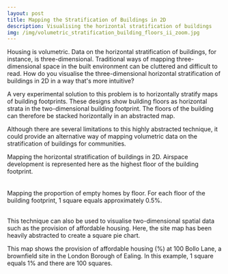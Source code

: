 ```yaml
---
layout: post
title: Mapping the Stratification of Buildings in 2D
description: Visualising the horizontal stratification of buildings
img: /img/volumetric_stratification_building_floors_ii_zoom.jpg
---
```

  
Housing is volumetric. Data on the horizontal stratification of buildings, for instance, is three-dimensional. Traditional ways of mapping three-dimensional space in the built environment can be cluttered and difficult to read. How do you visualise the three-dimensional horizontal stratification of buildings in 2D in a way that's more intuitive?

A very experimental solution to this problem is to horizontally stratify maps of building footprints. These designs show building floors as horizontal strata in the two-dimensional building footprint. The floors of the building can therefore be stacked horizontally in an abstracted map.

Although there are several limitations to this highly abstracted technique, it could provide an alternative way of mapping volumetric data on the stratification of buildings for communities.

<div class="col">
	<img class="col" src="{{ site.baseurl }}/img/volumetric_stratification_building_floors.png" alt="" title=""/>
</div>

<div class="col">
	<img class="col" src="{{ site.baseurl }}/img/volumetric_stratification_building_floors_ii.jpg" alt="" title=""/>
</div>

<div class="col three caption">
	Mapping the horizontal stratification of buildings in 2D. Airspace development is represented here as the highest floor of the building footprint.
</div>

<br>
<br>

<div class="col">
	<img class="col" src="{{ site.baseurl }}/img/volumetric_stratification_empty_housing_floors.png" alt="" title=""/>
</div>

<div class="col three caption">
	Mapping the proportion of empty homes by floor. For each floor of the building footprint, 1 square equals approximately 0.5%.
</div>

<br>

This technique can also be used to visualise two-dimensional spatial data such as the provision of affordable housing. Here, the site map has been heavily abstracted to create a square pie chart.

<div class="col">
	<img class="col" src="{{ site.baseurl }}/img/abstracted_map_square_pie_chart.jpeg" alt="" title=""/>
</div>

<div class="col three caption">
	This map shows the provision of affordable housing (%) at 100 Bollo Lane, a brownfield site in the London Borough of Ealing. In this example, 1 square equals 1% and there are 100 squares.
</div>
